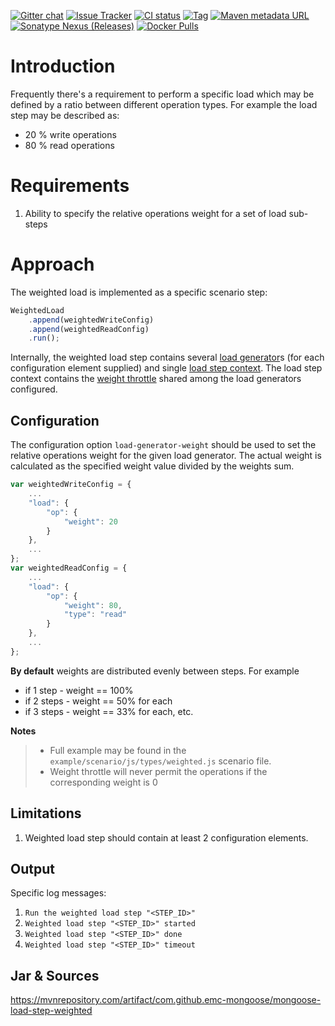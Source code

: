 [![Gitter chat](https://badges.gitter.im/emc-mongoose.png)](https://gitter.im/emc-mongoose)
[![Issue Tracker](https://img.shields.io/badge/Issue-Tracker-red.svg)](https://mongoose-issues.atlassian.net/projects/GOOSE)
[![CI status](https://gitlab.com/emc-mongoose/mongoose-load-step-weighted/badges/master/pipeline.svg)](https://gitlab.com/emc-mongoose/mongoose-load-step-weighted/commits/master)
[![Tag](https://img.shields.io/github/tag/emc-mongoose/mongoose-load-step-weighted.svg)](https://github.com/emc-mongoose/mongoose-load-step-weighted/tags)
[![Maven metadata URL](https://img.shields.io/maven-metadata/v/http/central.maven.org/maven2/com/github/emc-mongoose/mongoose-load-step-weighted/maven-metadata.xml.svg)](http://central.maven.org/maven2/com/github/emc-mongoose/mongoose-load-step-weighted)
[![Sonatype Nexus (Releases)](https://img.shields.io/nexus/r/http/oss.sonatype.org/com.github.emc-mongoose/mongoose-load-step-weighted.svg)](http://oss.sonatype.org/com.github.emc-mongoose/mongoose-load-step-weighted)
[![Docker Pulls](https://img.shields.io/docker/pulls/emcmongoose/mongoose-load-step-weighted.svg)](https://hub.docker.com/r/emcmongoose/mongoose-load-step-weighted/)

# Introduction

Frequently there's a requirement to perform a specific load which may be
defined by a ratio between different operation types. For example the
load step may be described as:
* 20 % write operations
* 80 % read operations

# Requirements

1. Ability to specify the relative operations weight for a set of load
sub-steps

# Approach

The weighted load is implemented as a specific scenario step:

```javascript
WeightedLoad
    .append(weightedWriteConfig)
    .append(weightedReadConfig)
    .run();
```

Internally, the weighted load step contains several
[load generator](../../../doc/design/architecture/README.md#22-load-generator)s
(for each configuration element supplied) and single
[load step context](../../../doc/design/architecture/README.md#23-load-step-context).
The load step context contains the
[weight throttle](https://github.com/akurilov/java-commons/blob/master/src/main/java/com/github/akurilov/commons/concurrent/throttle/SequentialWeightsThrottle.java)
shared among the load generators configured.

## Configuration

The configuration option `load-generator-weight` should be used to set
the relative operations weight for the given load generator. The actual
weight is calculated as the specified weight value divided by the
weights sum.

```javascript
var weightedWriteConfig = {
    ...
    "load": {
        "op": {
            "weight": 20
        }
    },
    ...
};
var weightedReadConfig = {
    ...
    "load": {
        "op": {
            "weight": 80,
            "type": "read"
        }
    },
    ...
};
```

**By default** weights are distributed evenly between steps. For example
* if 1 step  - weight == 100%
* if 2 steps - weight == 50% for each
* if 3 steps - weight == 33% for each, etc.

**Notes**
> * Full example may be found in the `example/scenario/js/types/weighted.js` scenario file.
> * Weight throttle will never permit the operations if the corresponding weight is 0

## Limitations

1. Weighted load step should contain at least 2 configuration elements.

## Output

Specific log messages:

1. `Run the weighted load step "<STEP_ID>"`
2. `Weighted load step "<STEP_ID>" started`
3. `Weighted load step "<STEP_ID>" done`
4. `Weighted load step "<STEP_ID>" timeout`

## Jar & Sources
https://mvnrepository.com/artifact/com.github.emc-mongoose/mongoose-load-step-weighted
